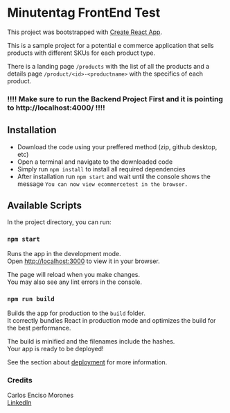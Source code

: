 # Minutentag FrontEnd Test

This project was bootstrapped with [Create React App](https://github.com/facebook/create-react-app).

This is a sample project for a potential e commerce application that sells products with different SKUs for each product type.

There is a landing page `/products` with the list of all the products and a details page `/product/<id>-<productname>` with the specifics of each product.

### **!!!! Make sure to run the Backend Project First and it is pointing to http://localhost:4000/ !!!!**

## Installation

- Download the code using your preffered method (zip, github desktop, etc)
- Open a terminal and navigate to the downloaded code
- Simply run `npm install` to install all required dependencies
- After installation run `npm start` and wait until the console shows the message `You can now view ecommercetest in the browser. `

## Available Scripts

In the project directory, you can run:

### `npm start`

Runs the app in the development mode.\
Open [http://localhost:3000](http://localhost:3000) to view it in your browser.

The page will reload when you make changes.\
You may also see any lint errors in the console.

### `npm run build`

Builds the app for production to the `build` folder.\
It correctly bundles React in production mode and optimizes the build for the best performance.

The build is minified and the filenames include the hashes.\
Your app is ready to be deployed!

See the section about [deployment](https://facebook.github.io/create-react-app/docs/deployment) for more information.

### Credits

Carlos Enciso Morones  
 [LinkedIn](https://www.linkedin.com/in/carlos-enciso-7365052b/)
